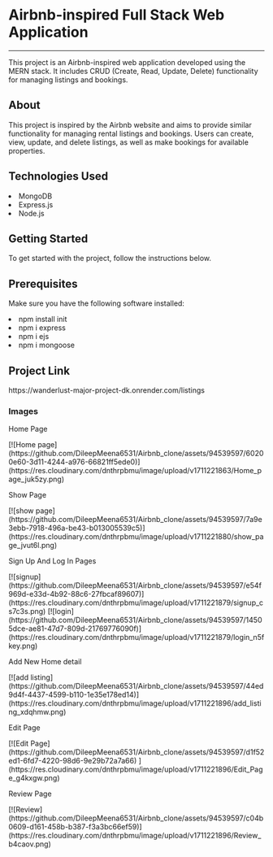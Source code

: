 <h1>Airbnb-inspired Full Stack Web Application</h1>
<hr>
<p>This project is an Airbnb-inspired web application developed using the MERN stack. It includes CRUD (Create, Read, Update, Delete) functionality for managing listings and bookings.</p>
<h2>About</h2>
<p>This project is inspired by the Airbnb website and aims to provide similar functionality for managing rental listings and bookings. Users can create, view, update, and delete listings, as well as make bookings for available properties.</p>
<h2>Technologies Used</h2>

<li>MongoDB</li>
<li>Express.js</li>
<li>Node.js</li>

<h2>Getting Started</h2>
<p>To get started with the project, follow the instructions below.
</p>
<h2>Prerequisites</h2>
<p>Make sure you have the following software installed:</p>
<li>npm install init</li>
<li>npm i express</li>
<li>npm i ejs</li>
<li>npm i mongoose</li>

<h2>Project Link</h2>
<p>https://wanderlust-major-project-dk.onrender.com/listings</p>

<h3>Images</h3>
<p>Home Page</p>
[![Home page](https://github.com/DileepMeena6531/Airbnb_clone/assets/94539597/60200e60-3d11-4244-a976-66821ff5ede0)](https://res.cloudinary.com/dnthrpbmu/image/upload/v1711221863/Home_page_juk5zy.png)
<p>Show Page</p>
[![show page](https://github.com/DileepMeena6531/Airbnb_clone/assets/94539597/7a9e3ebb-7918-496a-be43-b013005539c5)](https://res.cloudinary.com/dnthrpbmu/image/upload/v1711221880/show_page_jvut6l.png)
<p>Sign Up And Log In Pages</p>
[![signup](https://github.com/DileepMeena6531/Airbnb_clone/assets/94539597/e54f969d-e33d-4b92-88c6-27fbcaf89607)](https://res.cloudinary.com/dnthrpbmu/image/upload/v1711221879/signup_cs7c3s.png)
[![login](https://github.com/DileepMeena6531/Airbnb_clone/assets/94539597/14505dce-ae81-47d7-809d-21769776090f)](https://res.cloudinary.com/dnthrpbmu/image/upload/v1711221879/login_n5fkey.png)
<p>Add New Home detail</p>
[![add listing](https://github.com/DileepMeena6531/Airbnb_clone/assets/94539597/44ed9d4f-4437-4599-b110-1e35e178ed14)](https://res.cloudinary.com/dnthrpbmu/image/upload/v1711221896/add_listing_xdqhmw.png)
<p>Edit Page</p>
[![Edit Page](https://github.com/DileepMeena6531/Airbnb_clone/assets/94539597/d1f52ed1-6fd7-4220-98d6-9e29b72a7a66)
](https://res.cloudinary.com/dnthrpbmu/image/upload/v1711221896/Edit_Page_g4kxgw.png)
<p>Review Page</p>
[![Review](https://github.com/DileepMeena6531/Airbnb_clone/assets/94539597/c04b0609-d161-458b-b387-f3a3bc66ef59)](https://res.cloudinary.com/dnthrpbmu/image/upload/v1711221896/Review_b4caov.png)







